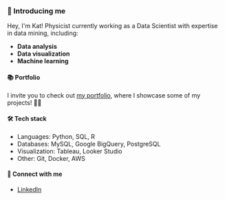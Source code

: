 ### 👋 Introducing me

Hey, I'm Kat! Physicist currently working as a Data Scientist with expertise in data mining, including:
- **Data analysis**
- **Data visualization**
- **Machine learning**

#### 📚 Portfolio

I invite you to check out [my portfolio](https://github.com/ekaterinahs/portfolio/blob/main/README.md), where I showcase some of my projects! 🚀🎨

#### 🛠️ Tech stack
- Languages: Python, SQL, R
- Databases: MySQL, Google BigQuery, PostgreSQL
- Visualization: Tableau, Looker Studio
- Other: Git, Docker, AWS

#### 🤝 Connect with me
- [LinkedIn](https://www.linkedin.com/in/ekaterinahs)

<!---
ekaterinats/ekaterinats is a ✨ special ✨ repository because its `README.md` (this file) appears on your GitHub profile.
You can click the Preview link to take a look at your changes.
--->

